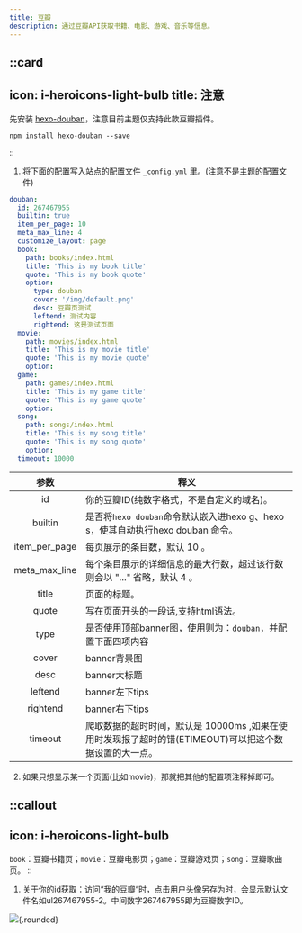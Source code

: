 ```yaml
---
title: 豆瓣
description: 通过豆瓣API获取书籍、电影、游戏、音乐等信息。
---
```


::card
---
icon: i-heroicons-light-bulb
title: 注意
---
先安装 [hexo-douban](https://github.com/mythsman/hexo-douban)，注意目前主题仅支持此款豆瓣插件。
```shell
npm install hexo-douban --save
```
::

1. 将下面的配置写入站点的配置文件 `_config.yml` 里。(注意不是主题的配置文件)

```yml [_config.yml]
douban:
  id: 267467955
  builtin: true
  item_per_page: 10
  meta_max_line: 4
  customize_layout: page
  book:
    path: books/index.html
    title: 'This is my book title'
    quote: 'This is my book quote'
    option:
      type: douban
      cover: '/img/default.png'
      desc: 豆瓣页测试
      leftend: 测试内容
      rightend: 这是测试页面
  movie:
    path: movies/index.html
    title: 'This is my movie title'
    quote: 'This is my movie quote'
    option:
  game:
    path: games/index.html
    title: 'This is my game title'
    quote: 'This is my game quote'
    option:
  song:
    path: songs/index.html
    title: 'This is my song title'
    quote: 'This is my song quote'
    option:
  timeout: 10000 
```

| 参数 | 释义 |
| :----: | ---- |
| id | 你的豆瓣ID(纯数字格式，不是自定义的域名)。|
| builtin | 是否将`hexo douban`命令默认嵌入进hexo g、hexo s，使其自动执行hexo douban 命令。 |
| item_per_page | 每页展示的条目数，默认 10 。 |
| meta_max_line | 每个条目展示的详细信息的最大行数，超过该行数则会以 "..." 省略，默认 4 。 |
| title | 页面的标题。 |
| quote | 写在页面开头的一段话,支持html语法。 |
| type | 是否使用顶部banner图，使用则为：`douban`，并配置下面四项内容 |
| cover | banner背景图 |
| desc | banner大标题 |
| leftend | banner左下tips |
| rightend | banner右下tips |
| timeout | 爬取数据的超时时间，默认是 10000ms ,如果在使用时发现报了超时的错(ETIMEOUT)可以把这个数据设置的大一点。 |

2. 如果只想显示某一个页面(比如movie)，那就把其他的配置项注释掉即可。

::callout
---
icon: i-heroicons-light-bulb
---
`book`：豆瓣书籍页；`movie`：豆瓣电影页；`game`：豆瓣游戏页；`song`：豆瓣歌曲页。
::

1. 关于你的id获取：访问“我的豆瓣“时，点击用户头像另存为时，会显示默认文件名如ul267467955-2。中间数字267467955即为豆瓣数字ID。

![](https://7.isyangs.cn/1/65eb3f191d15d-1.png){.rounded}
